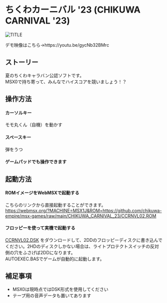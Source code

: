 # ちくわカーニバル '23 (CHIKUWA CARNIVAL '23)

![TITLE](https://user-images.githubusercontent.com/124578804/226093949-595f11f1-6c9c-4e0e-8af9-94e459d914a5.png)
<p>デモ映像はこちら→https://youtu.be/gycNb32BMrc</p>

## ストーリー
夏のちくわキャラバン公認ソフトです。<br>
MSX0で持ち寄って、みんなでハイスコアを競いましょう！？

## 操作方法
#### カーソルキー
モモ丸くん（自機）を動かす
#### スペースキー
弾をうつ
#### ゲームパッドでも操作できます

## 起動方法
#### ROMイメージをWebMSXで起動する
こちらのリンクから直接起動することができます。<br>
https://webmsx.org/?MACHINE=MSX1J&ROM=https://github.com/chikuwa-empire/msx-games/raw/main/CHIKUWA_CARNIVAL_23/CCRNVL02.ROM
#### フロッピーを使って実機で起動する
[CCRNVL02.DSK](https://github.com/chikuwa-empire/msx-games/raw/main/CHIKUWA_CARNIVAL_23/CCRNVL02.DSK)
をダウンロードして、2DDのフロッピーディスクに書き込んでください。2HDのディスクしかない場合は、ライトプロテクトスイッチの反対側の穴をふさげば2DDになります。<br>
AUTOEXEC.BASでゲームが自動的に起動します。

## 補足事項
* MSX0は現時点ではDSK形式を使用してください
* テープ用の音声データも置いてあります
